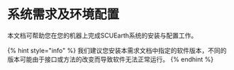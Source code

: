 # 系统需求及环境配置

本文档可帮助您在您的机器上完成SCUEarth系统的安装与配置工作。

{% hint style="info" %}
我们建议您安装本需求文档中指定的软件版本，不同的版本可能由于接口或方法的改变而导致软件无法正常运行。
{% endhint %}
